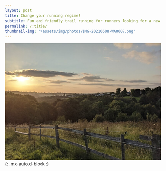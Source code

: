 ```yaml
---
layout: post
title: Change your running regime!
subtitle: Fun and friendly trail running for runners looking for a new challenge, the serious outdoor types, and the mud-curious.
permalink: /:title/
thumbnail-img: "/assets/img/photos/IMG-20210608-WA0007.png"
---
```

![Mellor](/assets/img/photos/small_PXL_20210902_180804938.jpg){: .mx-auto.d-block :}



